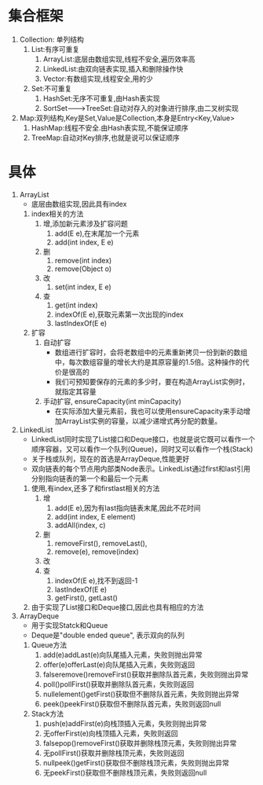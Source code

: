 # 集合框架
1.	Collection: 单列结构
    1. List:有序可重复
        1. ArrayList:底层由数组实现,线程不安全,遍历效率高
        2. LinkedList:由双向链表实现,插入和删除操作快
        3. Vector:有数组实现,线程安全,用的少
    2. Set:不可重复
        1. HashSet:无序不可重复,由Hash表实现
        2. SortSet--->TreeSet:自动对存入的对象进行排序,由二叉树实现
2. Map:双列结构,Key是Set,Value是Collection,本身是Entry<Key,Value>
    1. HashMap:线程不安全.由Hash表实现,不能保证顺序
    2. TreeMap:自动对Key排序,也就是说可以保证顺序
# 具体
1. ArrayList
    - 底层由数组实现,因此具有index
    1. index相关的方法
        1. 增,添加新元素涉及扩容问题
            1. add(E e),在末尾加一个元素
            2. add(int index, E e)
        2. 删
            1. remove(int index)
            2. remove(Object o)
        3. 改
            1. set(int index, E e)
        4. 查
            1. get(int index)
            2. indexOf(E e),获取元素第一次出现的index
            3. lastIndexOf(E e)
    2. 扩容
        1. 自动扩容
            - 数组进行扩容时，会将老数组中的元素重新拷贝一份到新的数组中，每次数组容量的增长大约是其原容量的1.5倍。这种操作的代价是很高的
            - 我们可预知要保存的元素的多少时，要在构造ArrayList实例时，就指定其容量
        2. 手动扩容, ensureCapacity(int minCapacity)
            - 在实际添加大量元素前，我也可以使用ensureCapacity来手动增加ArrayList实例的容量，以减少递增式再分配的数量。
2. LinkedList
    - LinkedList同时实现了List接口和Deque接口，也就是说它既可以看作一个顺序容器，又可以看作一个队列(Queue)，同时又可以看作一个栈(Stack)
    - 关于栈或队列，现在的首选是ArrayDeque,性能更好
    - 双向链表的每个节点用内部类Node表示。LinkedList通过first和last引用分别指向链表的第一个和最后一个元素
    1. 使用,有index,还多了和firstlast相关的方法
        1. 增
            1. add(E e),因为有last指向链表末尾,因此不花时间
            2. add(int index, E element)
            3. addAll(index, c) 
        2. 删
            1. removeFirst(), removeLast(), 
            2. remove(e), remove(index)
        3. 改
        4. 查
            1. indexOf(E e),找不到返回-1
            2. lastIndexOf(E e)
            3. getFirst(), getLast()
    2. 由于实现了List接口和Deque接口,因此也具有相应的方法
3. ArrayDeque
    - 用于实现Statck和Queue
    - Deque是"double ended queue", 表示双向的队列
    1. Queue方法
        1. add(e)addLast(e)向队尾插入元素，失败则抛出异常
        2. offer(e)offerLast(e)向队尾插入元素，失败则返回
        3. falseremove()removeFirst()获取并删除队首元素，失败则抛出异常
        4. poll()pollFirst()获取并删除队首元素，失败则返回
        5. nullelement()getFirst()获取但不删除队首元素，失败则抛出异常
        6. peek()peekFirst()获取但不删除队首元素，失败则返回null
    2. Stack方法
        1. push(e)addFirst(e)向栈顶插入元素，失败则抛出异常
        2. 无offerFirst(e)向栈顶插入元素，失败则返回
        3. falsepop()removeFirst()获取并删除栈顶元素，失败则抛出异常
        4. 无pollFirst()获取并删除栈顶元素，失败则返回
        5. nullpeek()getFirst()获取但不删除栈顶元素，失败则抛出异常
        6. 无peekFirst()获取但不删除栈顶元素，失败则返回null
